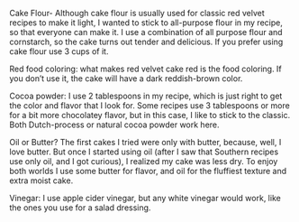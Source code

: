 Cake Flour- Although cake flour is usually used for classic red velvet recipes to make it light, I wanted to stick to all-purpose flour in my recipe, so that everyone can make it. I use a combination of all purpose flour and cornstarch, so the cake turns out tender and delicious. If you prefer using cake flour use 3 cups of it.

Red food coloring: what makes red velvet cake red is the food coloring. If you don’t use it, the cake will have a dark reddish-brown color.

Cocoa powder: I use 2 tablespoons in my recipe, which is just right to get the color and flavor that I look for. Some recipes use 3 tablespoons or more for a bit more chocolatey flavor, but in this case, I like to stick to the classic. Both Dutch-process or natural cocoa powder work here.

Oil or Butter? The first cakes I tried were only with butter, because, well, I love butter. But once I started using oil (after I saw that Southern recipes use only oil, and I got curious), I realized my cake was less dry. To enjoy both worlds I use some butter for flavor, and oil for the fluffiest texture and extra moist cake.

Vinegar: I use apple cider vinegar, but any white vinegar would work, like the ones you use for a salad dressing.